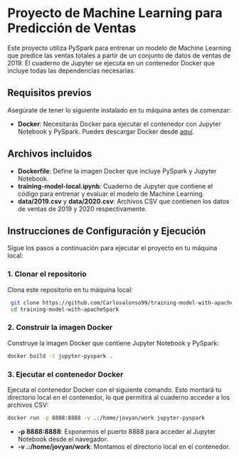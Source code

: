 # Proyecto de Machine Learning para Predicción de Ventas

Este proyecto utiliza PySpark para entrenar un modelo de Machine Learning que predice las ventas totales a partir de un conjunto de datos de ventas de 2019. El cuaderno de Jupyter se ejecuta en un contenedor Docker que incluye todas las dependencias necesarias.

## Requisitos previos

Asegúrate de tener lo siguiente instalado en tu máquina antes de comenzar:

- **Docker**: Necesitarás Docker para ejecutar el contenedor con Jupyter Notebook y PySpark. Puedes descargar Docker desde [aquí](https://www.docker.com/products/docker-desktop).

## Archivos incluidos

- **Dockerfile**: Define la imagen Docker que incluye PySpark y Jupyter Notebook.
- **training-model-local.ipynb**: Cuaderno de Jupyter que contiene el código para entrenar y evaluar el modelo de Machine Learning.
- **data/2019.csv** y **data/2020.csv**: Archivos CSV que contienen los datos de ventas de 2019 y 2020 respectivamente.

## Instrucciones de Configuración y Ejecución

Sigue los pasos a continuación para ejecutar el proyecto en tu máquina local:

### 1. Clonar el repositorio

Clona este repositorio en tu máquina local:

```bash
 git clone https://github.com/Carlosalonso99/training-model-with-apacheSpark.git
 cd training-model-with-apacheSpark
```

### 2. Construir la imagen Docker

Construye la imagen Docker que contiene Jupyter Notebook y PySpark:

```bash
docker build -t jupyter-pyspark .
```

### 3. Ejecutar el contenedor Docker

Ejecuta el contenedor Docker con el siguiente comando. Esto montará tu directorio local en el contenedor, lo que permitirá al cuaderno acceder a los archivos CSV:

```bash
docker run -p 8888:8888 -v .:/home/jovyan/work jupyter-pyspark
```

- **-p 8888:8888**: Exponemos el puerto 8888 para acceder al Jupyter Notebook desde el navegador.
- **-v .:/home/jovyan/work**: Montamos el directorio local en el contenedor.
